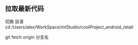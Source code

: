 ##  拉取最新代码  
切换 目录  
cd /Users/alex/WorkSpace/mtStudio/coolProject_android_retail  

git fetch  origin 分支名  

